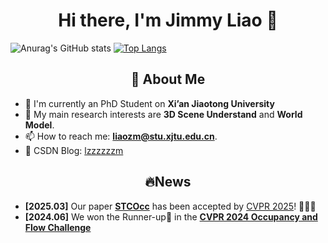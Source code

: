 <h1 align="center">Hi there, I'm Jimmy Liao 👋</h1>

![Anurag's GitHub stats](https://github-readme-stats.vercel.app/api?username=lzzzzzm&width=500&hide=contribs)
[![Top Langs](https://github-readme-stats.vercel.app/api/top-langs/?username=lzzzzzm&layout=compact)](https://github.com/lzzzzzm/github-readme-stats)

<h2 align="center">🚀 About Me</h2>

- 🔭 I'm currently an PhD Student on **Xi’an Jiaotong University**
- 🌱 My main research interests are **3D Scene Understand** and **World Model**.
- 📫 How to reach me: **liaozm@stu.xjtu.edu.cn**.
- 💬 CSDN Blog: [lzzzzzzm](https://blog.csdn.net/lzzzzzzm?spm=1000.2115.3001.5343)

<h2 align="center"> 🔥News</h2>

- **[2025.03]** Our paper **[STCOcc](https://arxiv.org/abs/2504.19749)** has been accepted by [CVPR 2025](https://cvpr.thecvf.com/)! 🎉🎉🎉
- **[2024.06]** We won the Runner-up🥈 in the **[CVPR 2024 Occupancy and Flow Challenge](https://opendrivelab.com/challenge2024/)**